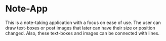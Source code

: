 # Note-App
This is a note-taking application with a focus on ease of use. The user can draw text-boxes or post images that later can have their size or position changed. Also, these text-boxes and images can be connected with lines.
